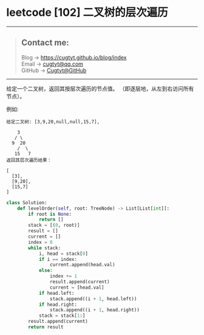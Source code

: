 # leetcode [102] 二叉树的层次遍历

---
> ## Contact me:
> Blog -> <https://cugtyt.github.io/blog/index>  
> Email -> <cugtyt@qq.com>  
> GitHub -> [Cugtyt@GitHub](https://github.com/Cugtyt)

---

给定一个二叉树，返回其按层次遍历的节点值。 （即逐层地，从左到右访问所有节点）。

例如:

```
给定二叉树: [3,9,20,null,null,15,7],

    3
   / \
  9  20
    /  \
   15   7
返回其层次遍历结果：

[
  [3],
  [9,20],
  [15,7]
]
```

``` python
class Solution:
    def levelOrder(self, root: TreeNode) -> List[List[int]]:
        if root is None:
            return []
        stack = [(0, root)]
        result = []
        current = []
        index = 0
        while stack:
            i, head = stack[0]
            if i == index:
                current.append(head.val)
            else:
                index += 1
                result.append(current)
                current = [head.val]
            if head.left:
                stack.append((i + 1, head.left))
            if head.right:
                stack.append((i + 1, head.right))
            stack = stack[1:]
        result.append(current)
        return result
```